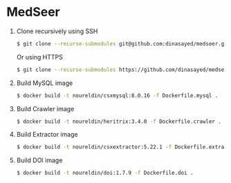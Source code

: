# MedSeer

1. Clone recursively using SSH

   ```bash
   $ git clone --recurse-submodules git@github.com:dinasayed/medseer.git
   ```

   Or using HTTPS

   ```bash
   $ git clone --recurse-submodules https://github.com/dinasayed/medseer.git
   ```

2. Build MySQL image

   ```bash
   $ docker build -t noureldin/csxmysql:8.0.16 -f Dockerfile.mysql .
   ```

3. Build Crawler image

   ```bash
   $ docker build -t noureldin/heritrix:3.4.0 -f Dockerfile.crawler .
   ```

4. Build Extractor image

   ```bash
   $ docker build -t noureldin/csxextractor:5.22.1 -f Dockerfile.extractor .
   ```

5. Build DOI image

   ```bash
   $ docker build -t noureldin/doi:1.7.9 -f Dockerfile.doi .
   ```

   